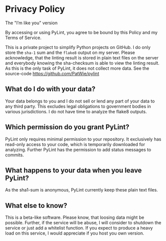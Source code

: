 # Privacy Policy
The "I’m like you" version

By accessing or using PyLint, you agree to be bound by this Policy and my Terms of Service.

This is a private project to simplify Python projects on GitHub. 
I do only store the `sha-1` sum and the `flake8` output on my server. 
Please acknowledge, that the linting result is stored in plain text files on the server and 
everybody knowing the sha-checksum is able to view the linting result. As this is the only task of PyLint, it does not
collect more data.  See the source-code
https://github.com/PatWie/pylint

## What do I do with your data?

Your data belongs to you and I do not sell or lend any part of your data to any third party. 
This excludes legal obligations to government bodies in various jurisdictions. 
I do not have time to analyze the flake8 outputs.

## Which permission do you grant PyLint?

PyLint only requires minimal permission to your repository. It exclusively has read-only access to your code, which is temporarily downloaded for analyzing.
Further PyLint has the permission to add status messages to commits.

## What happens to your data when you leave PyLint?

As the sha1-sum is anonymous, PyLint currently keep these plain text files.

## What else to know?

This is a beta-like software. Please know, that loosing data might be possible. Further, if the service will be abuse, 
I will consider to shutdown the service or just add a whitelist function. If you expect to produce a heavy load on this service,
I would appreciate if you host you own version.
